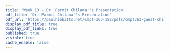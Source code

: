 ```yaml
---
title: 'Week 13 - Dr. Parmit Chilana''s Presentation'
pdf_title: 'Dr. Parmit Chilana''s Presentation'
pdf_url: 'https://paulhibbitts.net/cmpt-363-182/pdfs/cmpt363-guest-chilana.pdf'
display_pdf_title: true
display_pdf_links: true
published: true
visible: true
cache_enable: false
---
```

